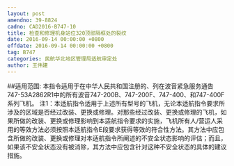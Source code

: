 ```yaml
---
layout: post
amendno: 39-8824
cadno: CAD2016-B747-10
title: 检查和修理机身站位320顶部隔框处的裂纹
date: 2016-09-14 00:00:00 +0800
effdate: 2016-09-14 00:00:00 +0800
tag: B747
categories: 民航华北地区管理局适航审定处
author: 王伟建
---
```


##适用范围:
本指令适用于在中华人民共和国注册的、列在波音紧急服务通告747-53A2862R1中的所有波音747-200B、747-200F、747-400、和747-400F系列飞机。
注1：本适航指令适用于上述所有型号的飞机，无论本适航指令要求所涉及的区域是否经过改装、更换或修理。对那些经过改装、更换或修理的飞机，如果所做的改装、更换或修理影响到本适航指令要求的实施，飞机所有人/营运人采用的等效方法必须按照本适航指令E段要求获得等效的符合性方法。其方法中应包含所做的改装、更换或修理对本适航指令所阐述的不安全状态影响的评估；而且，如果该不安全状态没有被消除，其方法中应包含针对这种不安全状态的具体的建议措施。

